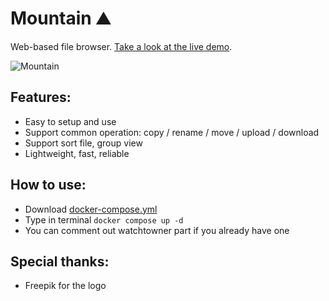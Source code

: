 # Mountain ⛰️

Web-based file browser. [Take a look at the live demo](https://mountain-demo.azurewebsites.net).

![Mountain](https://i.imgur.com/575GGwG.png)

## Features:

- Easy to setup and use
- Support common operation: copy / rename / move / upload / download
- Support sort file, group view
- Lightweight, fast, reliable

## How to use:

- Download [docker-compose.yml](https://github.com/help-14/mountain/blob/main/docker-compose.yml)
- Type in terminal `docker compose up -d`
- You can comment out watchtowner part if you already have one

## Special thanks:

- Freepik for the logo
